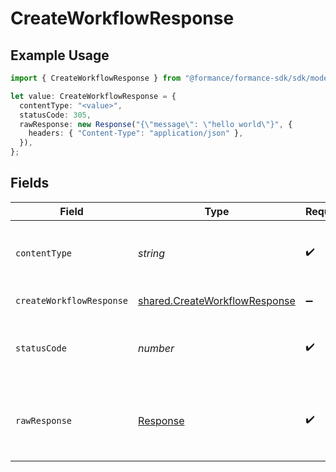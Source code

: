 # CreateWorkflowResponse

## Example Usage

```typescript
import { CreateWorkflowResponse } from "@formance/formance-sdk/sdk/models/operations";

let value: CreateWorkflowResponse = {
  contentType: "<value>",
  statusCode: 305,
  rawResponse: new Response("{\"message\": \"hello world\"}", {
    headers: { "Content-Type": "application/json" },
  }),
};
```

## Fields

| Field                                                                                 | Type                                                                                  | Required                                                                              | Description                                                                           |
| ------------------------------------------------------------------------------------- | ------------------------------------------------------------------------------------- | ------------------------------------------------------------------------------------- | ------------------------------------------------------------------------------------- |
| `contentType`                                                                         | *string*                                                                              | :heavy_check_mark:                                                                    | HTTP response content type for this operation                                         |
| `createWorkflowResponse`                                                              | [shared.CreateWorkflowResponse](../../../sdk/models/shared/createworkflowresponse.md) | :heavy_minus_sign:                                                                    | Created workflow                                                                      |
| `statusCode`                                                                          | *number*                                                                              | :heavy_check_mark:                                                                    | HTTP response status code for this operation                                          |
| `rawResponse`                                                                         | [Response](https://developer.mozilla.org/en-US/docs/Web/API/Response)                 | :heavy_check_mark:                                                                    | Raw HTTP response; suitable for custom response parsing                               |